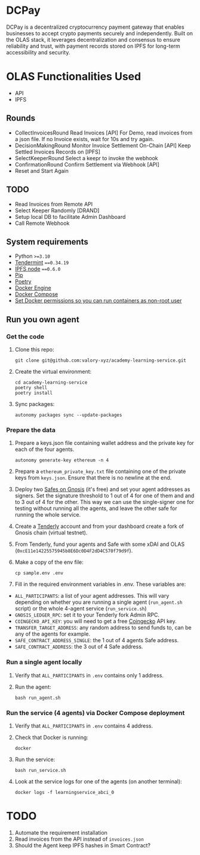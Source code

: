 # DCPay
DCPay is a decentralized cryptocurrency payment gateway that enables businesses to accept crypto payments securely and independently. Built on the OLAS stack, it leverages decentralization and consensus to ensure reliability and trust, with payment records stored on IPFS for long-term accessibility and security.

# OLAS Functionalities Used
- API
- IPFS

## Rounds
- CollectInvoicesRound
    Read Invoices [API]
        For Demo, read invoices from a json file.
        If no Invoice exists, wait for 10s and try again.
- DecisionMakingRound
    Monitor Invoice Settlement On-Chain [API]
    Keep Settled Invoices Records on [IPFS]
- SelectKeeperRound
    Select a keepr to invoke the webhook
- ConfirmationRound
    Confirm Settlement via Webhook [API]
- Reset and Start Again


## TODO

- Read Invoices from Remote API
- Select Keeper Randomly [DRAND]
- Setup local DB to facilitate Admin Dashboard
- Call Remote Webhook

## System requirements

- Python `>=3.10`
- [Tendermint](https://docs.tendermint.com/v0.34/introduction/install.html) `==0.34.19`
- [IPFS node](https://docs.ipfs.io/install/command-line/#official-distributions) `==0.6.0`
- [Pip](https://pip.pypa.io/en/stable/installation/)
- [Poetry](https://python-poetry.org/)
- [Docker Engine](https://docs.docker.com/engine/install/)
- [Docker Compose](https://docs.docker.com/compose/install/)
- [Set Docker permissions so you can run containers as non-root user](https://docs.docker.com/engine/install/linux-postinstall/)


## Run you own agent

### Get the code

1. Clone this repo:

    ```
    git clone git@github.com:valory-xyz/academy-learning-service.git
    ```

2. Create the virtual environment:

    ```
    cd academy-learning-service
    poetry shell
    poetry install
    ```

3. Sync packages:

    ```
    autonomy packages sync --update-packages
    ```

### Prepare the data

1. Prepare a keys.json file containing wallet address and the private key for each of the four agents.

    ```
    autonomy generate-key ethereum -n 4
    ```

2. Prepare a `ethereum_private_key.txt` file containing one of the private keys from `keys.json`. Ensure that there is no newline at the end.

3. Deploy two [Safes on Gnosis](https://app.safe.global/welcome) (it's free) and set your agent addresses as signers. Set the signature threshold to 1 out of 4 for one of them and and to 3 out of 4 for the other. This way we can use the single-signer one for testing without running all the agents, and leave the other safe for running the whole service.

4. Create a [Tenderly](https://tenderly.co/) account and from your dashboard create a fork of Gnosis chain (virtual testnet).

5. From Tenderly, fund your agents and Safe with some xDAI and OLAS (`0xcE11e14225575945b8E6Dc0D4F2dD4C570f79d9f`).

6. Make a copy of the env file:

    ```
    cp sample.env .env
    ```

7. Fill in the required environment variables in .env. These variables are:
- `ALL_PARTICIPANTS`: a list of your agent addresses. This will vary depending on whether you are running a single agent (`run_agent.sh` script) or the whole 4-agent service (`run_service.sh`)
- `GNOSIS_LEDGER_RPC`: set it to your Tenderly fork Admin RPC.
- `COINGECKO_API_KEY`: you will need to get a free [Coingecko](https://www.coingecko.com/) API key.
- `TRANSFER_TARGET_ADDRESS`: any random address to send funds to, can be any of the agents for example.
- `SAFE_CONTRACT_ADDRESS_SINGLE`: the 1 out of 4 agents Safe address.
- `SAFE_CONTRACT_ADDRESS`: the 3 out of 4 Safe address.


### Run a single agent locally

1. Verify that `ALL_PARTICIPANTS` in `.env` contains only 1 address.

2. Run the agent:

    ```
    bash run_agent.sh
    ```

### Run the service (4 agents) via Docker Compose deployment

1. Verify that `ALL_PARTICIPANTS` in `.env` contains 4 address.

2. Check that Docker is running:

    ```
    docker
    ```

3. Run the service:

    ```
    bash run_service.sh
    ```

4. Look at the service logs for one of the agents (on another terminal):

    ```
    docker logs -f learningservice_abci_0
    ```

# TODO
1. Automate the requirement installation
2. Read invoices from the API instead of `invoices.json`
3. Should the Agent keep IPFS hashes in Smart Contract?
